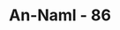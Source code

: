 ---
title: "An-Naml - 86"
no: 86
arabic_no: ٨٦
ayah: اَلَمْ يَرَوْا اَنَّا جَعَلْنَا الَّيْلَ لِيَسْكُنُوْا فِيْهِ وَالنَّهَارَ مُبْصِرًاۗ اِنَّ فِيْ ذٰلِكَ لَاٰيٰتٍ لِّقَوْمٍ يُّؤْمِنُوْنَ 
translation: "Apakah mereka tidak memperhatikan bahwa Kami telah menjadikan malam agar mereka beristirahat padanya dan (menjadikan) siang yang menerangi? Sungguh, pada yang demikian itu terdapat tanda-tanda (kebesaran Allah) bagi orang-orang yang beriman."
tafsir: "Setelah menyampaikan berita yang sangat menakutkan tentang kedahsyatan hari Kiamat, maka Allah pada ayat ini mengemukakan dalil-dalil keesaan-Nya, tentang kepastian akan datangnya hari kebangkitan, dan dalil-dalil yang membenarkan Muhammad saw sebagai utusan Allah. Di antara tanda-tanda kekuasaan Allah adalah adanya malam dan siang yang datang silih berganti. Apakah orang-orang yang mengingkari hari Kiamat itu tidak memperhatikan bahwa sesungguhnya Allah telah menjadikan malam untuk beristirahat dari kesibukan dan kelelahan bekerja pada siang hari, waktu untuk berkumpul dan santai dengan keluarga di rumah masing-masing, dan untuk memulihkan kembali seluruh tenaga dan kekuatan guna melanjutkan tugas pada keesokan harinya. Hari yang terang benderang telah menunggu mereka untuk melanjutkan usaha mencari nafkah bagi diri dan keluarganya. \n\nTidakkah mereka memikirkan bahwa kesemuanya diatur dan dikemudikan oleh Allah Yang Mahakuasa, yang dapat menghidupkan, mematikan, dan membangkitkan mereka setelah mati? Sebagaimana siang dan malam banyak mengandung manfaat dan faedah bagi kehidupan manusia, maka demikian pula diutusnya para rasul itu membawa manfaat yang besar sekali bagi kebahagiaan hidup manusia di dunia dan akhirat. Sesungguhnya pada kejadian-kejadian itu terdapat tanda-tanda kekuasaan Allah bagi orang-orang yang beriman."
---